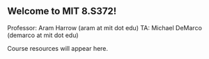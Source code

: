 ## Welcome to MIT 8.S372!

Professor: Aram Harrow (aram at mit dot edu)
TA: Michael DeMarco (demarco at mit dot edu)

Course resources will appear here.
